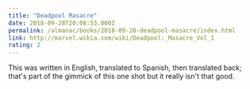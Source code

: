 ```yaml
---
title: "Deadpool Masacre"
date: 2018-09-28T20:08:53.000Z
permalink: /almanac/books/2018-09-28-deadpool-masacre/index.html
link: http://marvel.wikia.com/wiki/Deadpool:_Masacre_Vol_1
rating: 2
---
```


This was written in English, translated to Spanish, then translated back; that's part of the gimmick of this one shot but it really isn't that good.